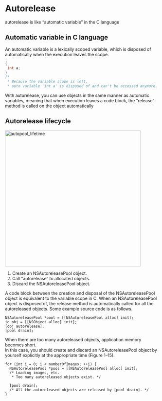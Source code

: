 # Autorelease
autorelease is like “automatic variable” in the C language

## Automatic variable in C language
An automatic variable is a lexically scoped variable, which is disposed of automatically when the execution leaves the scope.
```c
{
 int a;
}
/*
 * Because the variable scope is left,
 * auto variable 'int a' is disposed of and can't be accessed anymore. */
```
With autorelease, you can use objects in the same manner as automatic variables, meaning that when execution leaves a code block, the “release” method is called on the object automatically

## Autorelease lifecycle
<img width="445" alt="autopool_lifetime" src="https://user-images.githubusercontent.com/98417271/217064184-dc804826-0e8a-4f24-98a5-fe1b1287edb8.png">  

1. Create an NSAutoreleasePool object.
2. Call “autorelease” to allocated objects.
3. Discard the NSAutoreleasePool object.  

A code block between the creation and disposal of the NSAutoreleasePool object is equivalent to the variable scope in C. When an NSAutoreleasePool object is disposed of, the release method is automatically called for all the autoreleased objects. Some example source code is as follows.
```objc
NSAutoreleasePool *pool = [[NSAutoreleasePool alloc] init]; 
id obj = [[NSObject alloc] init];
[obj autorelease];
[pool drain];
```

When there are too many autoreleased objects, application memory becomes short.  
In this case, you should create and discard an NSAutoreleasePool object by yourself
explicitly at the appropriate time (Figure 1–15).
```objc
for (int i = 0; i < numberOfImages; ++i) {
  NSAutoreleasePool *pool = [[NSAutoreleasePool alloc] init];
  /* Loading images, etc.
   * Too many autoreleased objects exist. */
  
  [pool drain];
  /* All the autoreleased objects are released by [pool drain]. */
}
```
